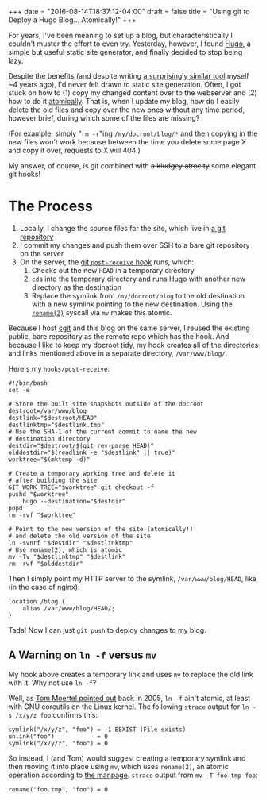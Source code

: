 +++
date = "2016-08-14T18:37:12-04:00"
draft = false
title = "Using git to Deploy a Hugo Blog... Atomically!"
+++

For years, I've been meaning to set up a blog, but characteristically I
couldn't muster the effort to even try. Yesterday, however, I found
[Hugo][1], a simple but useful static site generator, and finally
decided to stop being lazy.

Despite the benefits (and despite writing [a surprisingly similar
tool][2] myself ~4 years ago), I'd never felt drawn to static site
generation. Often, I got stuck on how to (1) copy my changed content
over to the webserver and (2) how to do it [atomically][3]. That is,
when I update my blog, how do I easily delete the old files and copy
over the new ones without any time period, however brief, during which
some of the files are missing?

(For example, simply "`rm -r`"ing `/my/docroot/blog/*` and then copying
in the new files won't work because between the time you delete some
page X and copy it over, requests to X will 404.)

My answer, of course, is git combined with ~~a kludgey atrocity~~ some
elegant git hooks!

# The Process

 1. Locally, I change the source files for the site, which live in [a git
    repository][4]
 2. I commit my changes and push them over SSH to a bare git repository
    on the server
 3. On the server, the [git `post-receive` hook][5] runs, which:
    1. Checks out the new `HEAD` in a temporary directory
    2. `cd`s into the temporary directory and runs Hugo with another new
       directory as the destination
    3. Replace the symlink from `/my/docroot/blog` to the old
       destination with a new symlink pointing to the new destination.
       Using the [`rename(2)`][6] syscall via `mv` makes this atomic.

Because I host [cgit][4] and this blog on the same server, I reused the
existing public, bare repository as the remote repo which has the hook.
And because I like to keep my docroot tidy, my hook creates all of the
directories and links mentioned above in a separate directory,
`/var/www/blog/`.

Here's my `hooks/post-receive`:

    #!/bin/bash
    set -e

    # Store the built site snapshots outside of the docroot
    destroot=/var/www/blog
    destlink="$destroot/HEAD"
    destlinktmp="$destlink.tmp"
    # Use the SHA-1 of the current commit to name the new
    # destination directory
    destdir="$destroot/$(git rev-parse HEAD)"
    olddestdir="$(readlink -e "$destlink" || true)"
    worktree="$(mktemp -d)"
    
    # Create a temporary working tree and delete it
    # after building the site
    GIT_WORK_TREE="$worktree" git checkout -f
    pushd "$worktree"
        hugo --destination="$destdir"
    popd
    rm -rvf "$worktree"
    
    # Point to the new version of the site (atomically!)
    # and delete the old version of the site
    ln -svnrf "$destdir" "$destlinktmp"
    # Use rename(2), which is atomic
    mv -Tv "$destlinktmp" "$destlink"
    rm -rvf "$olddestdir"

Then I simply point my HTTP server to the symlink, `/var/www/blog/HEAD`,
like (in the case of nginx):

    location /blog {
        alias /var/www/blog/HEAD/;
    }

Tada! Now I can just `git push` to deploy changes to my blog.

## A Warning on `ln -f` versus `mv`

My hook above creates a temporary link and uses `mv` to replace the old
link with it. Why not use `ln -f`?

Well, as [Tom Moertel pointed out][7] back in 2005, `ln -f` ain't
atomic, at least with GNU coreutils on the Linux kernel. The following
`strace` output for `ln -s /x/y/z foo` confirms this:

    symlink("/x/y/z", "foo") = -1 EEXIST (File exists)
    unlink("foo")            = 0
    symlink("/x/y/z", "foo") = 0

So instead, I (and Tom) would suggest creating a temporary symlink and
then moving it into place using `mv`, which uses `rename(2)`, an atomic
operation according to [the manpage][6]. `strace` output from `mv -T
foo.tmp foo`:

    rename("foo.tmp", "foo") = 0

[1]: https://gohugo.io/
[2]: https://github.com/ausbin/sandvich
[3]: https://en.wikipedia.org/wiki/Atomicity_%28database_systems%29
[4]: https://code.austinjadams.com/blog
[5]: https://git-scm.com/book/en/v2/Customizing-Git-Git-Hooks#Server-Side-Hooks
[6]: http://man7.org/linux/man-pages/man2/rename.2.html
[7]: http://blog.moertel.com/posts/2005-08-22-how-to-change-symlinks-atomically.html
